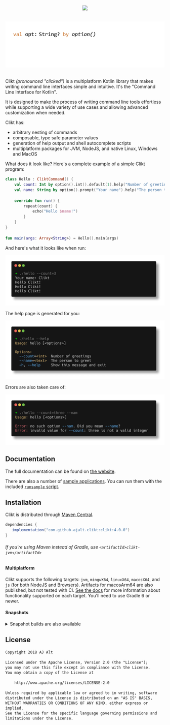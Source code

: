 <h1 align="center">
    <img src="docs/img/wordmark.svg">
    <p><img src="docs/img/animation.png"></p>
</h1>

Clikt *(pronounced "clicked")* is a multiplatform Kotlin library that makes writing command line
interfaces simple and intuitive. It's the "Command Line Interface for Kotlin".

It is designed to make the process of writing command line tools effortless
while supporting a wide variety of use cases and allowing advanced
customization when needed.

Clikt has:

 * arbitrary nesting of commands
 * composable, type safe parameter values
 * generation of help output and shell autocomplete scripts
 * multiplatform packages for JVM, NodeJS, and native Linux, Windows and MacOS 

What does it look like? Here's a complete example of a simple Clikt program:

```kotlin
class Hello : CliktCommand() {
    val count: Int by option().int().default(1).help("Number of greetings")
    val name: String by option().prompt("Your name").help("The person to greet")

    override fun run() {
        repeat(count) {
            echo("Hello $name!")
        }
    }
}

fun main(args: Array<String>) = Hello().main(args)
```

And here's what it looks like when run:

<p align="center"><img src="docs/img/readme_screenshot1.png"></p>

The help page is generated for you:

<p align="center"><img src="docs/img/readme_screenshot2.png"></p>

Errors are also taken care of:

<p align="center"><img src="docs/img/readme_screenshot3.png"></p>


## Documentation

The full documentation can be found on [the website](https://ajalt.github.io/clikt).

There are also a number of [sample applications](samples). You can run
them with the included [`runsample` script](runsample).

## Installation

Clikt is distributed through [Maven Central](https://search.maven.org/artifact/com.github.ajalt.clikt/clikt).

```groovy
dependencies {
   implementation("com.github.ajalt.clikt:clikt:4.0.0")
}
```


###### If you're using Maven instead of Gradle, use `<artifactId>clikt-jvm</artifactId>`

#### Multiplatform

Clikt supports the following targets: `jvm`, `mingwX64`, `linuxX64`, `macosX64`, and `js` (for both NodeJS and
Browsers). Artifacts for macosArm64 are also published, but not tested with CI.
[See the docs](https://ajalt.github.io/clikt/advanced/#multiplatform-support) for more information about functionality
supported on each target. You'll need to use Gradle 6 or newer.

#### Snapshots

<details>
<summary>Snapshot builds are also available</summary>
   
<a href="https://oss.sonatype.org/content/repositories/snapshots/com/github/ajalt/clikt/clikt/"><img src="https://img.shields.io/nexus/s/com.github.ajalt.clikt/clikt?color=blue&label=latest%20shapshot&server=https%3A%2F%2Foss.sonatype.org"/></a>
   
<p>
You'll need to add the Sonatype snapshots repository: 
      
```kotlin
repositories {
    maven {
        url = uri("https://oss.sonatype.org/content/repositories/snapshots/")
    }
}
```
</p>
</details>

## License

    Copyright 2018 AJ Alt

    Licensed under the Apache License, Version 2.0 (the "License");
    you may not use this file except in compliance with the License.
    You may obtain a copy of the License at

        http://www.apache.org/licenses/LICENSE-2.0

    Unless required by applicable law or agreed to in writing, software
    distributed under the License is distributed on an "AS IS" BASIS,
    WITHOUT WARRANTIES OR CONDITIONS OF ANY KIND, either express or implied.
    See the License for the specific language governing permissions and
    limitations under the License.
